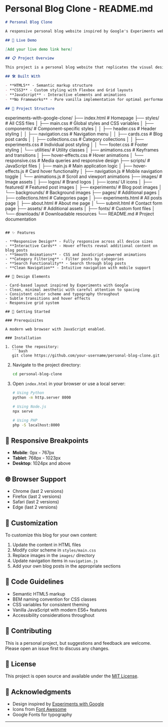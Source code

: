 # Personal Blog Clone - README.md

```markdown
# Personal Blog Clone

A responsive personal blog website inspired by Google's Experiments website design, built with pure HTML, CSS, and JavaScript.

## 🚀 Live Demo

[Add your live demo link here]

## 📋 Project Overview

This project is a personal blog website that replicates the visual design and interactive elements of Google's Experiments website while transforming the content to fit a blogging platform. The site features a modern, card-based layout with smooth animations and hover effects.

## 🛠️ Built With

- **HTML5** - Semantic markup structure
- **CSS3** - Custom styling with Flexbox and Grid layouts
- **JavaScript** - Interactive elements and animations
- **No Frameworks** - Pure vanilla implementation for optimal performance

## 📁 Project Structure

```
experiments-with-google-clone/
├── index.html                 # Homepage
├── styles/                    # All CSS files
│   ├── main.css               # Global styles and CSS variables
│   ├── components/            # Component-specific styles
│   │   ├── header.css         # Header styling
│   │   ├── navigation.css     # Navigation menu
│   │   ├── cards.css          # Blog post cards
│   │   ├── collections.css    # Category collections
│   │   ├── experiments.css    # Individual post styling
│   │   └── footer.css         # Footer styling
│   └── utilities/             # Utility classes
│       ├── animations.css     # Keyframes and transitions
│       ├── hover-effects.css  # Hover animations
│       └── responsive.css     # Media queries and responsive design
├── scripts/                   # JavaScript files
│   ├── main.js                # Main application logic
│   ├── hover-effects.js       # Card hover functionality
│   ├── navigation.js          # Mobile navigation toggle
│   └── animations.js          # Scroll and viewport animations
├── images/                    # Image assets
│   ├── logos/                 # Brand logos
│   ├── icons/                 UI icons
│   ├── featured/              # Featured post images
│   ├── experiments/           # Blog post images
│   └── backgrounds/           # Background images
├── pages/                     # Additional pages
│   ├── collections.html       # Categories page
│   ├── experiments.html       # All posts page
│   ├── about.html             # About me page
│   └── submit.html            # Contact form page
├── assets/                    # Additional assets
│   ├── fonts/                 # Custom font files
│   └── downloads/             # Downloadable resources
└── README.md                  # Project documentation
```

## ✨ Features

- **Responsive Design** - Fully responsive across all device sizes
- **Interactive Cards** - Hover effects reveal additional content on blog posts
- **Smooth Animations** - CSS and JavaScript-powered animations
- **Category Filtering** - Filter posts by categories
- **Search Functionality** - Search through blog posts
- **Clean Navigation** - Intuitive navigation with mobile support

## 🎨 Design Elements

- Card-based layout inspired by Experiments with Google
- Clean, minimal aesthetic with careful attention to spacing
- Consistent color scheme and typography throughout
- Subtle transitions and hover effects
- Responsive grid system

## 🚀 Getting Started

### Prerequisites

A modern web browser with JavaScript enabled.

### Installation

1. Clone the repository:
   ```bash
   git clone https://github.com/your-username/personal-blog-clone.git
   ```

2. Navigate to the project directory:
   ```bash
   cd personal-blog-clone
   ```

3. Open `index.html` in your browser or use a local server:
   ```bash
   # Using Python
   python -m http.server 8000
   
   # Using Node.js
   npx serve
   
   # Using PHP
   php -S localhost:8000
   ```

## 📱 Responsive Breakpoints

- **Mobile**: 0px - 767px
- **Tablet**: 768px - 1023px
- **Desktop**: 1024px and above

## 🌐 Browser Support

- Chrome (last 2 versions)
- Firefox (last 2 versions)
- Safari (last 2 versions)
- Edge (last 2 versions)

## 🔧 Customization

To customize this blog for your own content:

1. Update the content in HTML files
2. Modify color scheme in `styles/main.css`
3. Replace images in the `images/` directory
4. Update navigation items in `navigation.js`
5. Add your own blog posts in the appropriate sections

## 📝 Code Guidelines

- Semantic HTML5 markup
- BEM naming convention for CSS classes
- CSS variables for consistent theming
- Vanilla JavaScript with modern ES6+ features
- Accessibility considerations throughout

## 🤝 Contributing

This is a personal project, but suggestions and feedback are welcome. Please open an issue first to discuss any changes.

## 📄 License

This project is open source and available under the [MIT License](LICENSE).

## 🙏 Acknowledgments

- Design inspired by [Experiments with Google](https://experiments.withgoogle.com/)
- Icons from [Font Awesome](https://fontawesome.com/)
- Google Fonts for typography

---